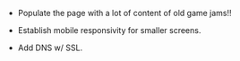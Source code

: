 - Populate the page with a lot of content of old game jams!!
- Establish mobile responsivity for smaller screens.

- Add DNS w/ SSL.
